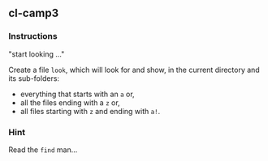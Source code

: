 ## cl-camp3

### Instructions

"start looking ..."

Create a file `look`, which will look for and show, in the current directory and its sub-folders:

- everything that starts with an `a` or,
- all the files ending with a `z` or,
- all files starting with `z` and ending with `a!`.

### Hint

Read the `find` man...
